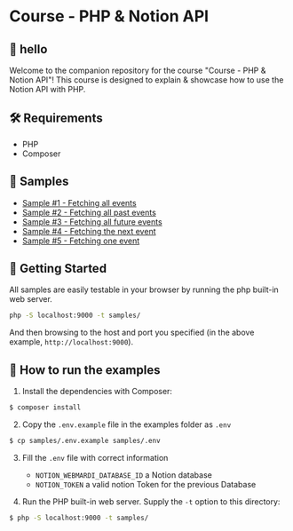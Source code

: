 # Course - PHP & Notion API

## 👋 hello

Welcome to the companion repository for the course "Course - PHP & Notion API"! This course is designed to explain & showcase how to use the Notion API with PHP.

## 🛠 Requirements
- PHP
- Composer

## 👾 Samples

- [Sample #1 - Fetching all events](./samples/resources/events.php)
- [Sample #2 - Fetching all past events](./samples/resources/past_events.php)
- [Sample #3 - Fetching all future events](./samples/resources/future_events.php)
- [Sample #4 - Fetching the next event](./samples/resources/next_event.php)
- [Sample #5 - Fetching one event](./samples/resources/event.php)

## 🧨 Getting Started

All samples are easily testable in your browser by running the php built-in web server.

```bash
php -S localhost:9000 -t samples/
```

And then browsing to the host and port you specified (in the above example, `http://localhost:9000`).

## 🚧 How to run the examples

1. Install the dependencies with Composer:

```bash
$ composer install
```

2. Copy the `.env.example` file in the examples folder as `.env`

```bash
$ cp samples/.env.example samples/.env
```

3. Fill the `.env` file with correct information

    - `NOTION_WEBMARDI_DATABASE_ID` a Notion database
    - `NOTION_TOKEN` a valid notion Token for the previous Database

4. Run the PHP built-in web server. Supply the `-t` option to this directory:

```bash
$ php -S localhost:9000 -t samples/
```
